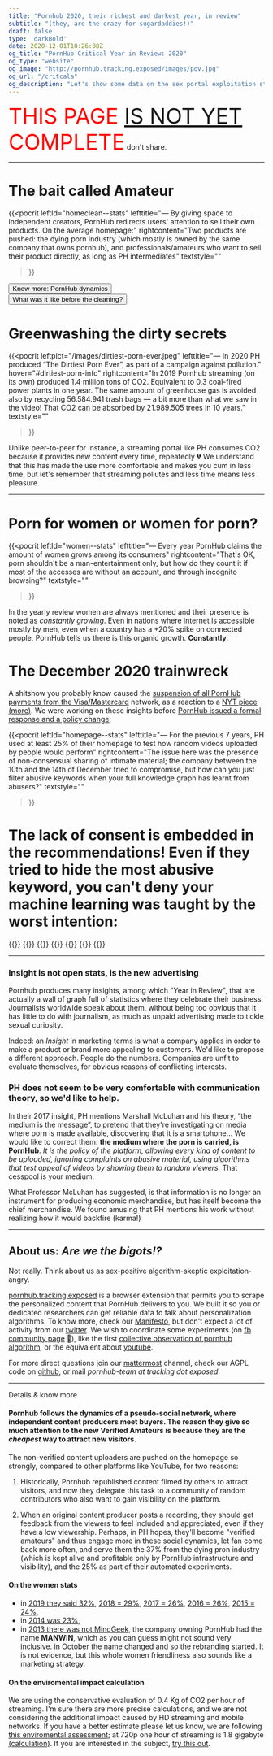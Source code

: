 ```yaml
---
title: "Pornhub 2020, their richest and darkest year, in review"
subtitle: "(they, are the crazy for sugardaddies!)"
draft: false
type: 'darkBold'
date: 2020-12-01T10:26:08Z
og_title: "PornHub Critical Year in Review: 2020"
og_type: "website"
og_image: "http://pornhub.tracking.exposed/images/pov.jpg"
og_url: "/critcala"
og_description: "Let's show some data on the sex portal exploitation strategy"
---
```



<span style="font-size:3em; color:red"> THIS PAGE <a href="/criticati">IS NOT YET</a> COMPLETE</span> don't share.


---

# The bait called Amateur

{{<pocrit
    leftId="homeclean--stats"
    lefttitle="— By giving space to independent creators, PornHub redirects users' attention to sell their own products. On the average homepage:"
    rightcontent="Two products are pushed: the dying porn industry (which mostly is owned by the same company that owns pornhub), and professionals/amateurs who want to sell their product directly, as long as PH intermediates"
    textstyle=""
>}}

<div class="row">
    <div class="col-1"></div>
    <div class="col-5">
        <button class="button btn-lg" href="#pornhub-mixes-the-dynamic-of-a-pseudo-social-network-where-independent-content-producers-meet-buyers-the-reason-they-give-so-much-attention-to-the-new-verified-amateurs-is-because-they-are-the-cheapest-way-to-attract-new-visitors" id="dynamics">Know more: PornHub dynamics</button>
    </div>
    <div class="col-1"></div>
    <div class="col-5">
        <button class="button btn-lg" href="#pornhub-mixes-the-dynamic-of-a-pseudo-social-network-where-independent-content-producers-meet-buyers-the-reason-they-give-so-much-attention-to-the-new-verified-amateurs-is-because-they-are-the-cheapest-way-to-attract-new-visitors" id="dynamics">What was it like before the cleaning?</button>
    </div>
</div>


# Greenwashing the dirty secrets

{{<pocrit
    leftpict="/images/dirtiest-porn-ever.jpeg"
    lefttitle="— In 2020 PH produced “The Dirtiest Porn Ever”, as part of a campaign against pollution."
    hover="#dirtiest-porn-info"
    rightcontent="In 2019 Pornhub streaming (on its own) produced 1.4 million tons of CO2. Equivalent to 0,3 coal-fired power plants in one year. The same amount of greenhouse gas is avoided also by recycling 56.584.941 trash bags — a bit more than what we saw in the video! That CO2 can be absorbed by 21.989.505 trees in 10 years."
    textstyle=""
>}}
<div hidden class="pocrit--loaded" id="dirtiest-porn-info">
    <h4>(their description)</h4>
    <p>Pornhub is all about getting dirty, and so are we. But when it comes to the millions of tons of waste that wash up on our shores each year, we could all stand to clean up our act. That’s why we teamed up with them to create The Dirtiest Porn Ever: An adult film shot on one of the most polluted beaches in the world. And to help clean it up… we want you to get down and dirty. For every view of this video, Pornhub will make a donation to Ocean Polymers to help them in their efforts to help preserve our oceans and beaches. For more information, and tips on how you can help, visit www.dirtiestporn.com To find out more about Ocean Polymer, visit <a href="https://www.cleanourocean.com/" target=_blank>https://www.cleanourocean.com/</a>.</p>
</div>

Unlike peer-to-peer for instance, a streaming portal like PH consumes CO2 because it provides new content every time, repeatedly 💔 We understand that this has made the use more comfortable and makes you cum in less time, but let's remember that streaming pollutes and less time means less pleasure. 


---
# Porn for women or women for porn? 

{{<pocrit
    leftId="women--stats"
    lefttitle="— Every year PornHub claims the amount of women grows among its consumers"
    rightcontent="That's OK, porn shouldn't be a man-entertainment only, but how do they count it if most of the accesses are without an account, and through incognito browsing?"
    textstyle=""
>}}

In the yearly review women are always mentioned and their presence is noted as _constantly growing_. Even in nations where internet is accessible mostly by men, even when a country has a +20% spike on connected people, PornHub tells us there is this organic growth. **Constantly**.

# The December 2020 trainwreck 

A shitshow you probably know caused the [suspension of all PornHub payments from the Visa/Mastercard](https://www.reuters.com/article/us-pornhub-mastercard/mastercard-to-stop-processing-payments-on-pornhub-cites-unlawful-content-idUSKBN28K30C) network, as a reaction to a [NYT piece](https://www.nytimes.com/2020/12/04/opinion/sunday/pornhub-rape-trafficking.html) [(more)](https://static.nytimes.com/email-content/NK_sample.html). We were working on these insights before [PornHub issued a formal response and a policy change](https://help.pornhub.com/hc/en-us/categories/360002934613); 

{{<pocrit
    leftId="homepage--stats"
    lefttitle="— For the previous 7 years, PH used at least 25% of their homepage to test how random videos uploaded by people would perform"
    rightcontent="The issue here was the presence of non-consensual sharing of intimate material; the company between the 10th and the 14th of December tried to compromise, but how can you just filter abusive keywords when your full knowledge graph has learnt from abusers?"
    textstyle=""
>}}

# The lack of consent is embedded in the recommendations! Even if they tried to hide the most abusive keyword, you can't deny your machine learning was taught by the worst intention:

{{<bord-img href="/images/pocrin/image1.png">}}
{{<bord-img href="/images/pocrin/image3.png">}}
{{<bord-img href="/images/pocrin/image4.png">}}
{{<bord-img href="/images/pocrin/image5.png">}}
{{<bord-img href="/images/pocrin/image6.png">}}
{{<bord-img href="/images/pocrin/image7.png">}}
{{<bord-img href="/images/pocrin/image10.png">}}

---

### Insight is not open stats, is the new advertising

Pornhub produces many insights, among which "Year in Review", that are actually a wall of graph full of statistics where they celebrate their business. Journalists worldwide speak about them, without being too obvious that it has little to do with journalism, as much as unpaid advertising made to tickle sexual curiosity.

Indeed: an *Insight* in marketing terms is what a company applies in order to make a product or brand more appealing to customers.
We'd like to propose a different approach. People do the numbers. Companies are unfit to evaluate themselves, for obvious reasons of conflicting interests.

### PH does not seem to be very comfortable with communication theory, so we'd like to help.

In their 2017 insight, PH mentions Marshall McLuhan and his theory, “the medium is the message”, to pretend that they're investigating on media where porn is made available, discovering that it is a smartphone... We would like to correct them: **the medium where the porn is carried, is PornHub**. _It is the policy of the platform, allowing every kind of content to be uploaded, ignoring complaints on abusive material, using algorithms that test appeal of videos by showing them to random viewers._ That cesspool is your medium.

What Professor McLuhan has suggested, is that information is no longer an instrument for producing economic merchandise, but has itself become the chief merchandise. We found amusing that PH mentions his work without realizing how it would backfire (karma!)

---

## About us: _Are we the bigots!?_

Not really. Think about us as sex-positive algorithm-skeptic exploitation-angry.

[pornhub.tracking.exposed](/preview) is a browser extension that permits you to scrape the personalized content that PornHub delivers to you. We built it so you or dedicated researchers can get reliable data to talk about personalization algorithms.
To know more, check our [Manifesto](https://tracking.exposed/manifesto), but don't expect a lot of activity from our [twitter](https://twitter.com/trackingexposed?lang=en). We wish to coordinate some experiments (on [fb community page](https://www.facebook.com/personalizationalgorithm/) 🤷), like the first [collective observation of pornhub algorithm](/potest/final-1), or the equivalent about [youtube](https://youtube.tracking.exposed/wetest/1). 

For more direct questions join our [mattermost](https://chat.securitywithoutborders.org/community/channels/trackingexposed) channel, check our AGPL code on [github](https://github.com/tracking-exposed), or mail _pornhub-team at tracking dot exposed_.


---
Details & know more

#### Pornhub follows the dynamics of a pseudo-social network, where independent content producers meet buyers. The reason they give so much attention to the new Verified Amateurs is because they are the *cheapest* way to attract new visitors.

The non-verified content uploaders are pushed on the homepage so strongly, compared to other platforms like YouTube, for two reasons:

1. Historically, Pornhub republished content filmed by others to attract visitors, and now they delegate this task to a community of random contributors who also want to gain visibility on the platform.

2. When an original content producer posts a recording, they should get feedback from the viewers to feel included and appreciated, even if they have a low viewership. Perhaps, in PH hopes, they'll become "verified amateurs" and thus engage more in these social dynamics, let fan come back more often, and serve them the 37% from the dying pron industry (which is kept alive and profitable only by PornHub infrastructure and visibility), and the 25% as part of their automated experiments.


#### On the women stats

* in [2019 they said 32%](https://www.pornhub.com/insights/2019-year-in-review#gender), [2018 = 29%](https://www.pornhub.com/insights/2018-year-in-review#gender), [2017 = 26%](https://www.pornhub.com/insights/2017-year-in-review), [2016 = 26%](https://www.pornhub.com/insights/2016-year-in-review), [2015 = 24%](https://www.pornhub.com/insights/pornhub-2015-year-in-review),
* in [2014 was 23%](https://www.pornhub.com/insights/2014-year-in-review),
* in [2013 there was not MindGeek](https://en.wikipedia.org/wiki/MindGeek), the company owning PornHub had the name **MANWIN**, which as you can guess might not sound very inclusive. in October the name changed and so the rebranding started. It is not evidence, but this whole women friendliness also sounds like a marketing strategy.


#### On the enviromental impact calculation

We are using the conservative evaluation of 0.4 Kg of CO2 per hour of streaming. I'm sure there are more precise calculations, and we are not considering the additional impact caused by HD streaming and mobile networks. If you have a better estimate please let us know, we are following [this enviromental assessment](https://www.carbonbrief.org/factcheck-what-is-the-carbon-footprint-of-streaming-video-on-netflix); at 720p one hour of streaming is 1.8 gigabyte [(calculation)](https://twitter.com/_vecna/status/1335273018013196298?s=20). If you are interested in the subject, [try this out](https://codecarbon.io/).


<!-- default c3-js includes -->
<link href="/css/c3.css" rel="stylesheet">
<script src="/js/d3.min.js"></script>
<script src="/js/c3.min.js"></script>
<script src="/js/global.js"></script>

<!-- specialized customization -->
<script src="/js/critical-insights.js"></script>
<link href="/css/critical-insights.css" rel="stylesheet">

<script type="text/javascript">
    $(document).ready(renderHomecleanDonut());
    $(document).ready(renderHomepageDonut());
    $(document).ready(renderWomanCounters());

    $(document).ready(registerScrolling(["#dynamics"]));
</script>                                                     
